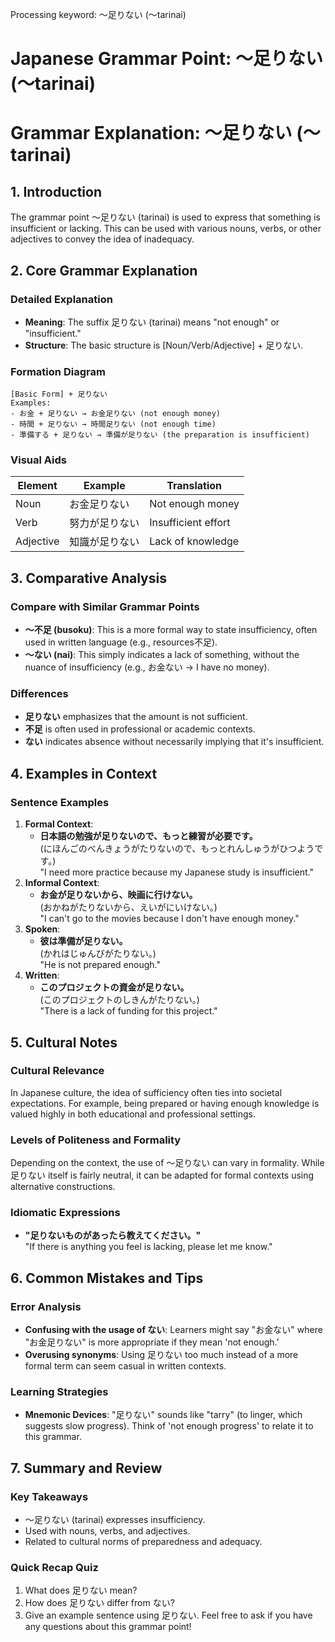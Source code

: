 Processing keyword: ～足りない (～tarinai)
# Japanese Grammar Point: ～足りない (～tarinai)
# Grammar Explanation: 〜足りない (〜tarinai)
## 1. Introduction
The grammar point 〜足りない (tarinai) is used to express that something is insufficient or lacking. This can be used with various nouns, verbs, or other adjectives to convey the idea of inadequacy.
## 2. Core Grammar Explanation
### Detailed Explanation
- **Meaning**: The suffix 足りない (tarinai) means "not enough" or "insufficient."
- **Structure**: The basic structure is [Noun/Verb/Adjective] + 足りない.
### Formation Diagram
```
[Basic Form] + 足りない
Examples:
- お金 + 足りない → お金足りない (not enough money)
- 時間 + 足りない → 時間足りない (not enough time)
- 準備する + 足りない → 準備が足りない (the preparation is insufficient)
```
### Visual Aids
| Element      | Example             | Translation          |
|--------------|---------------------|----------------------|
| Noun         | お金足りない        | Not enough money      |
| Verb         | 努力が足りない      | Insufficient effort    |
| Adjective    | 知識が足りない      | Lack of knowledge     |
## 3. Comparative Analysis
### Compare with Similar Grammar Points
- **〜不足 (busoku)**: This is a more formal way to state insufficiency, often used in written language (e.g., resources不足).
- **〜ない (nai)**: This simply indicates a lack of something, without the nuance of insufficiency (e.g., お金ない → I have no money).
### Differences
- **足りない** emphasizes that the amount is not sufficient.
- **不足** is often used in professional or academic contexts.
- **ない** indicates absence without necessarily implying that it's insufficient.
## 4. Examples in Context
### Sentence Examples
1. **Formal Context**:
   - **日本語の勉強が足りないので、もっと練習が必要です。**  
     (にほんごのべんきょうがたりないので、もっとれんしゅうがひつようです。)  
     "I need more practice because my Japanese study is insufficient."
2. **Informal Context**:
   - **お金が足りないから、映画に行けない。**  
     (おかねがたりないから、えいがにいけない。)  
     "I can't go to the movies because I don't have enough money."
3. **Spoken**:
   - **彼は準備が足りない。**  
     (かれはじゅんびがたりない。)  
     "He is not prepared enough."
4. **Written**:
   - **このプロジェクトの資金が足りない。**  
     (このプロジェクトのしきんがたりない。)  
     "There is a lack of funding for this project."
## 5. Cultural Notes
### Cultural Relevance
In Japanese culture, the idea of sufficiency often ties into societal expectations. For example, being prepared or having enough knowledge is valued highly in both educational and professional settings. 
### Levels of Politeness and Formality
Depending on the context, the use of 〜足りない can vary in formality. While 足りない itself is fairly neutral, it can be adapted for formal contexts using alternative constructions.
### Idiomatic Expressions
- **"足りないものがあったら教えてください。"**  
  "If there is anything you feel is lacking, please let me know."
## 6. Common Mistakes and Tips
### Error Analysis
- **Confusing with the usage of ない**: Learners might say "お金ない" where "お金足りない" is more appropriate if they mean 'not enough.'
- **Overusing synonyms**: Using 足りない too much instead of a more formal term can seem casual in written contexts.
### Learning Strategies
- **Mnemonic Devices**: "足りない" sounds like "tarry" (to linger, which suggests slow progress). Think of 'not enough progress' to relate it to this grammar.
## 7. Summary and Review
### Key Takeaways
- 〜足りない (tarinai) expresses insufficiency.
- Used with nouns, verbs, and adjectives.
- Related to cultural norms of preparedness and adequacy.
### Quick Recap Quiz
1. What does 足りない mean?
2. How does 足りない differ from ない?
3. Give an example sentence using 足りない.
Feel free to ask if you have any questions about this grammar point!
